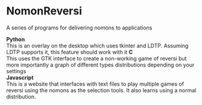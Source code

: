 # NomonReversi
A series of programs for delivering nomons to applications

<b>Python</b><br>
  This is an overlay on the desktop which uses tkinter and LDTP. Assuming LDTP supports it, this feature should work with it
<b>C</b><br>
  This uses the GTK interface to create a non-working game of reversi but more importantly a graph of different types distributions depending on your settings  
<b>Javascript</b><br>
  This is a website that interfaces with text files to play multiple games of reversi using the nomons as the selection tools. It also learns using a normal distribution.

